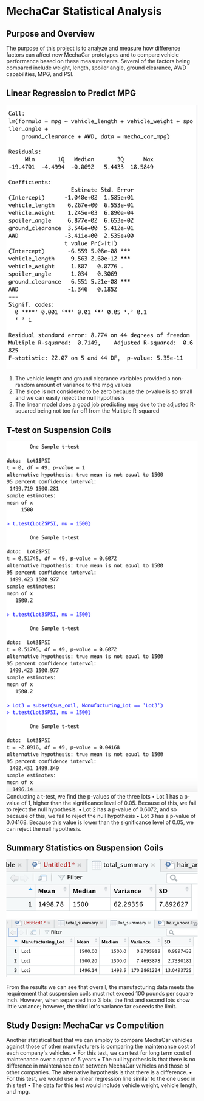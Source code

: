 # MechaCar Statistical Analysis

## Purpose and Overview
The purpose of this project is to analyze and measure how difference factors can affect new MechaCar prototypes and to compare vehicle performance based on these measurements. Several of the factors being compared include weight, length, spoiler angle, ground clearance, AWD capabilities, MPG, and PSI.

## Linear Regression to Predict MPG

![](linear_regression.png)
1. The vehicle length and ground clearance variables provided a non-random amount of variance to the mpg values
2. The slope is not considered to be zero because the p-value is so small and we can easily reject the null hypothesis
3. The linear model does a good job predicting mpg due to the adjusted R-squared being not too far off from the Multiple R-squared

## T-test on Suspension Coils

![](t_test.png)
Conducting a t-test, we find the p-values of the three lots
• Lot 1 has a p-value of 1, higher than the significance level of 0.05. Because of this, we fail to reject the null hypothesis.
• Lot 2 has a p-value of 0.6072, and so because of this, we fail to reject the null hypothesis
• Lot 3 has a p-value of 0.04168. Because this value is lower than the significance level of 0.05, we can reject the null hypothesis.

## Summary Statistics on Suspension Coils
![](total_summary.png)
![](lot_summary.png)

From the results we can see that overall, the manufacturing data meets the requirement that suspension coils must not exceed 100 pounds per square inch. However, when separated into 3 lots, the first and second lots show little variance; however, the third lot's variance far exceeds the limit.

## Study Design: MechaCar vs Competition

Another statistical test that we can employ to compare MechaCar vehicles against those of other manufacturers is comparing the maintenance cost of each company's vehicles.
• For this test, we can test for long term cost of maintenance over a span of 5 years
• The null hypothesis is that there is no difference in maintenance cost between MechaCar vehicles and those of other companies. The alternative hypothesis is that there is a difference.
• For this test, we would use a linear regression line similar to the one used in this test
• The data for this test would include vehicle weight, vehicle length, and mpg.
